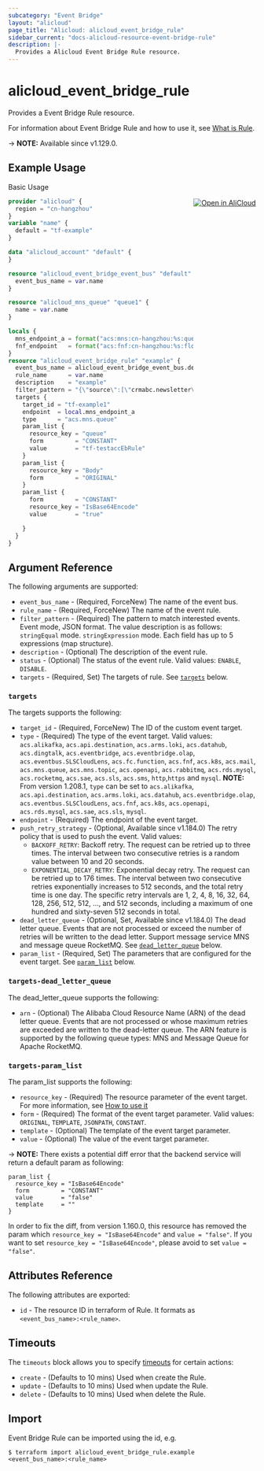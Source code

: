 ```yaml
---
subcategory: "Event Bridge"
layout: "alicloud"
page_title: "Alicloud: alicloud_event_bridge_rule"
sidebar_current: "docs-alicloud-resource-event-bridge-rule"
description: |-
  Provides a Alicloud Event Bridge Rule resource.
---
```


# alicloud_event_bridge_rule

Provides a Event Bridge Rule resource.

For information about Event Bridge Rule and how to use it, see [What is Rule](https://www.alibabacloud.com/help/en/eventbridge/latest/createrule-6).

-> **NOTE:** Available since v1.129.0.

## Example Usage
<div class="oics-button" style="float: right;margin: 0 0 -40px 0;">
  <a href="https://api.aliyun.com/api-tools/terraform?resource=alicloud_event_bridge_rule&exampleId=7f7ab0bb-cb71-9813-c11f-ff55ad4c6d7f4f9120a4&activeTab=example&spm=docs.r.event_bridge_rule.0.7f7ab0bbcb" target="_blank">
    <img alt="Open in AliCloud" src="https://img.alicdn.com/imgextra/i1/O1CN01hjjqXv1uYUlY56FyX_!!6000000006049-55-tps-254-36.svg" style="max-height: 44px; margin: 32px auto; max-width: 100%;">
  </a>
</div>

Basic Usage

```terraform
provider "alicloud" {
  region = "cn-hangzhou"
}
variable "name" {
  default = "tf-example"
}

data "alicloud_account" "default" {
}

resource "alicloud_event_bridge_event_bus" "default" {
  event_bus_name = var.name
}

resource "alicloud_mns_queue" "queue1" {
  name = var.name
}

locals {
  mns_endpoint_a = format("acs:mns:cn-hangzhou:%s:queues/%s", data.alicloud_account.default.id, alicloud_mns_queue.queue1.name)
  fnf_endpoint   = format("acs:fnf:cn-hangzhou:%s:flow/$${flow}", data.alicloud_account.default.id)
}
resource "alicloud_event_bridge_rule" "example" {
  event_bus_name = alicloud_event_bridge_event_bus.default.event_bus_name
  rule_name      = var.name
  description    = "example"
  filter_pattern = "{\"source\":[\"crmabc.newsletter\"],\"type\":[\"UserSignUp\", \"UserLogin\"]}"
  targets {
    target_id = "tf-example1"
    endpoint  = local.mns_endpoint_a
    type      = "acs.mns.queue"
    param_list {
      resource_key = "queue"
      form         = "CONSTANT"
      value        = "tf-testaccEbRule"
    }
    param_list {
      resource_key = "Body"
      form         = "ORIGINAL"
    }
    param_list {
      form         = "CONSTANT"
      resource_key = "IsBase64Encode"
      value        = "true"

    }
  }
}
```

## Argument Reference

The following arguments are supported:

* `event_bus_name` - (Required, ForceNew) The name of the event bus.
* `rule_name` - (Required, ForceNew) The name of the event rule.
* `filter_pattern` - (Required) The pattern to match interested events. Event mode, JSON format. The value description is as follows: `stringEqual` mode. `stringExpression` mode. Each field has up to 5 expressions (map structure).
* `description` - (Optional) The description of the event rule.
* `status` - (Optional) The status of the event rule. Valid values: `ENABLE`, `DISABLE`.
* `targets` - (Required, Set) The targets of rule. See [`targets`](#targets) below.

### `targets`

The targets supports the following:

* `target_id` - (Required, ForceNew) The ID of the custom event target.
* `type` - (Required) The type of the event target. Valid values: `acs.alikafka`, `acs.api.destination`, `acs.arms.loki`, `acs.datahub`, `acs.dingtalk`, `acs.eventbridge`, `acs.eventbridge.olap`, `acs.eventbus.SLSCloudLens`, `acs.fc.function`, `acs.fnf`, `acs.k8s`, `acs.mail`, `acs.mns.queue`, `acs.mns.topic`, `acs.openapi`, `acs.rabbitmq`, `acs.rds.mysql`, `acs.rocketmq`, `acs.sae`, `acs.sls`, `acs.sms`, `http`,`https` and `mysql`.
  **NOTE:** From version 1.208.1, `type` can be set to `acs.alikafka`, `acs.api.destination`, `acs.arms.loki`, `acs.datahub`, `acs.eventbridge.olap`, `acs.eventbus.SLSCloudLens`, `acs.fnf`, `acs.k8s`, `acs.openapi`, `acs.rds.mysql`, `acs.sae`, `acs.sls`, `mysql`.
* `endpoint` - (Required) The endpoint of the event target.
* `push_retry_strategy` - (Optional, Available since v1.184.0) The retry policy that is used to push the event. Valid values:
  - `BACKOFF_RETRY`: Backoff retry. The request can be retried up to three times. The interval between two consecutive retries is a random value between 10 and 20 seconds.
  - `EXPONENTIAL_DECAY_RETRY`: Exponential decay retry. The request can be retried up to 176 times. The interval between two consecutive retries exponentially increases to 512 seconds, and the total retry time is one day. The specific retry intervals are 1, 2, 4, 8, 16, 32, 64, 128, 256, 512, 512, ..., and 512 seconds, including a maximum of one hundred and sixty-seven 512 seconds in total.
* `dead_letter_queue` - (Optional, Set, Available since v1.184.0) The dead letter queue. Events that are not processed or exceed the number of retries will be written to the dead letter. Support message service MNS and message queue RocketMQ. See [`dead_letter_queue`](#targets-dead_letter_queue) below.
* `param_list` - (Required, Set) The parameters that are configured for the event target. See [`param_list`](#targets-param_list) below.

### `targets-dead_letter_queue`

The dead_letter_queue supports the following:

* `arn` - (Optional) The Alibaba Cloud Resource Name (ARN) of the dead letter queue. Events that are not processed or whose maximum retries are exceeded are written to the dead-letter queue. The ARN feature is supported by the following queue types: MNS and Message Queue for Apache RocketMQ.

### `targets-param_list`

The param_list supports the following:

* `resource_key` - (Required) The resource parameter of the event target. For more information, see [How to use it](https://www.alibabacloud.com/help/en/eventbridge/latest/event-target-parameters)
* `form` - (Required) The format of the event target parameter. Valid values: `ORIGINAL`, `TEMPLATE`, `JSONPATH`, `CONSTANT`.
* `template` - (Optional) The template of the event target parameter.
* `value` - (Optional) The value of the event target parameter.

-> **NOTE:** There exists a potential diff error that the backend service will return a default param as following:

```
param_list {
  resource_key = "IsBase64Encode"
  form         = "CONSTANT"
  value        = "false"
  template     = ""
}
```

In order to fix the diff, from version 1.160.0, this resource has removed the param which `resource_key = "IsBase64Encode"` and `value = "false"`.
If you want to set `resource_key = "IsBase64Encode"`, please avoid to set `value = "false"`.

## Attributes Reference

The following attributes are exported:

* `id` - The resource ID in terraform of Rule. It formats as `<event_bus_name>:<rule_name>`.

## Timeouts

The `timeouts` block allows you to specify [timeouts](https://www.terraform.io/docs/configuration-0-11/resources.html#timeouts) for certain actions:

* `create` - (Defaults to 10 mins) Used when create the Rule.
* `update` - (Defaults to 10 mins) Used when update the Rule.
* `delete` - (Defaults to 10 mins) Used when delete the Rule.

## Import

Event Bridge Rule can be imported using the id, e.g.

```shell
$ terraform import alicloud_event_bridge_rule.example <event_bus_name>:<rule_name>
```
